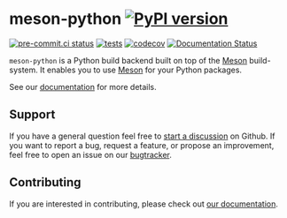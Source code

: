 <!--
SPDX-FileCopyrightText: 2021 The meson-python developers

SPDX-License-Identifier: MIT
-->

# meson-python [![PyPI version](https://badge.fury.io/py/meson-python.svg)](https://pypi.org/project/meson-python/)

[![pre-commit.ci status](https://results.pre-commit.ci/badge/github/mesonbuild/meson-python/main.svg)](https://results.pre-commit.ci/latest/github/mesonbuild/meson-python/main)
[![tests](https://github.com/mesonbuild/meson-python/actions/workflows/tests.yml/badge.svg)](https://github.com/mesonbuild/meson-python/actions/workflows/tests.yml)
[![codecov](https://codecov.io/gh/mesonbuild/meson-python/branch/main/graph/badge.svg?token=xcb2u2YvVk)](https://codecov.io/gh/mesonbuild/meson-python)
[![Documentation Status](https://readthedocs.org/projects/meson-python/badge/?version=stable)](https://meson-python.readthedocs.io/en/stable/?badge=stable)

`meson-python` is a Python build backend built on top of the [Meson][meson]
build-system. It enables you to use [Meson][meson] for your Python packages.

See our [documentation][docs] for more details.


## Support

If you have a general question feel free to [start a discussion][new discussion]
on Github. If you want to report a bug, request a feature, or propose an improvement, feel
free to open an issue on our [bugtracker][bugtracker].

## Contributing

If you are interested in contributing, please check out
[our documentation][contributing docs].


[meson]: https://github.com/mesonbuild/meson
[docs]: https://meson-python.readthedocs.io/en/stable/
[new discussion]: https://github.com/mesonbuild/meson-python/discussions/new/choose
[bugtracker]: https://github.com/mesonbuild/meson-python/issues
[contributing docs]: https://meson-python.readthedocs.io/en/lastest/contributing/getting-started.html
